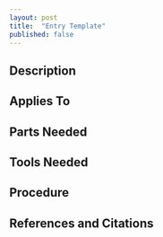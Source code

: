 ```yaml
---
layout: post
title:  "Entry Template"
published: false
---
```


## Description

## Applies To

## Parts Needed

## Tools Needed

## Procedure

## References and Citations

